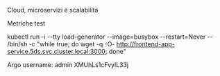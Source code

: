 Cloud, microservizi e scalabilità 

Metriche test 

kubectl run -i --tty load-generator --image=busybox --restart=Never -- /bin/sh -c "while true; do wget -q -O- http://frontend-app-service.5ds.svc.cluster.local:3000; done"

Argo
username: admin
XMUhLs1cFvylL33j
